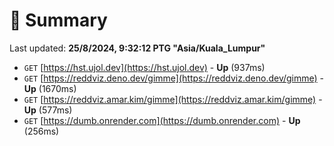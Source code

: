 # 📖 Summary
Last updated: **25/8/2024, 9:32:12 PTG "Asia/Kuala_Lumpur"**

- `GET` [https://hst.ujol.dev](https://hst.ujol.dev) - **Up** (937ms)
- `GET` [https://reddviz.deno.dev/gimme](https://reddviz.deno.dev/gimme) - **Up** (1670ms)
- `GET` [https://reddviz.amar.kim/gimme](https://reddviz.amar.kim/gimme) - **Up** (577ms)
- `GET` [https://dumb.onrender.com](https://dumb.onrender.com) - **Up** (256ms)

